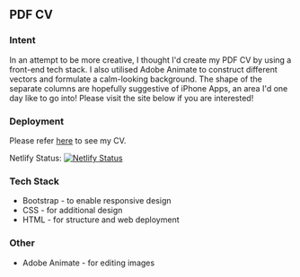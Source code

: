 ## PDF CV

### Intent ###

In an attempt to be more creative, I thought I'd create my PDF CV by using a front-end tech stack. I also utilised Adobe Animate 
to construct different vectors and formulate a calm-looking background. The shape of the separate columns are hopefully suggestive of iPhone Apps, an area I'd one day like to go into! Please visit
the site below if you are interested!

### Deployment ###

Please refer <a href="https://lizziecv.netlify.app">here</a> to see my CV.

Netlify Status: [![Netlify Status](https://api.netlify.com/api/v1/badges/c00061f5-12ac-4777-94e1-8cba57bcae06/deploy-status)](https://app.netlify.com/sites/trusting-minsky-2135b4/deploys)

### Tech Stack ###

* Bootstrap - to enable responsive design 
* CSS - for additional design 
* HTML - for structure and web deployment 

### Other ###

* Adobe Animate - for editing images



